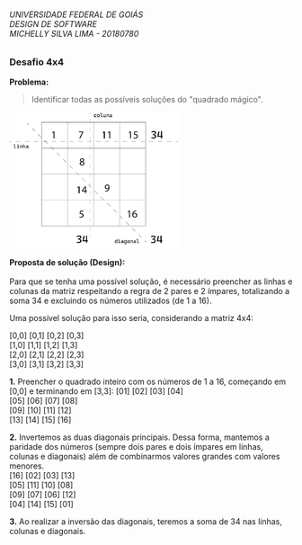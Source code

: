###### UNIVERSIDADE FEDERAL DE GOIÁS </br> DESIGN DE SOFTWARE </br> MICHELLY SILVA LIMA - 20180780
### Desafio 4x4
<b>Problema:</b>
> Identificar todas as possíveis soluções do "quadrado mágico".

<img src="https://github.com/kyriosdata/desafio4x4/blob/main/imagens/4x4.png" width="300">

<b>Proposta de solução (Design): </b> <br/> <br/>
Para que se tenha uma possível solução, é necessário preencher as linhas e colunas da matriz respeitando a regra de 2 pares e 2 ímpares, totalizando a soma 34 e excluindo os números utilizados (de 1 a 16).

Uma possível solução para isso seria, considerando a matriz 4x4:

[0,0] [0,1] [0,2] [0,3] <br/>
[1,0] [1,1] [1,2] [1,3] <br/>
[2,0] [2,1] [2,2] [2,3] <br/>
[3,0] [3,1] [3,2] [3,3] <br/>

<b>1.</b> Preencher o quadrado inteiro com os números de 1 a 16, começando em [0,0] e terminando em [3,3]:
[01] [02] [03] [04] <br/>
[05] [06] [07] [08] <br/>
[09] [10] [11] [12] <br/>
[13] [14] [15] [16] <br/>



<b>2.</b> Invertemos as duas diagonais principais. 
Dessa forma, mantemos a paridade dos números (sempre dois pares e dois ímpares em linhas, colunas e diagonais) além de combinarmos valores grandes com valores menores. <br/>
[16] [02] [03] [13] <br/>
[05] [11] [10] [08] <br/>
[09] [07] [06] [12] <br/>
[04] [14] [15] [01] <br/>


<b>3.</b> Ao realizar a inversão das diagonais, teremos a soma de 34 nas linhas, colunas e diagonais.

